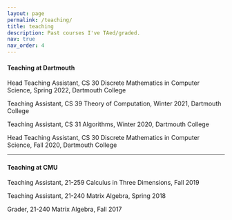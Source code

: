 ```yaml
---
layout: page
permalink: /teaching/
title: teaching
description: Past courses I've TAed/graded. 
nav: true
nav_order: 4
---
```


#### Teaching at Dartmouth

Head Teaching Assistant, CS 30 Discrete Mathematics in Computer Science, Spring 2022, Dartmouth College

Teaching Assistant, CS 39 Theory of Computation, Winter 2021, Dartmouth College

Teaching Assistant, CS 31 Algorithms, Winter 2020, Dartmouth College

Head Teaching Assistant, CS 30 Discrete Mathematics in Computer Science, Fall 2020, Dartmouth College

*** 

#### Teaching at CMU

Teaching Assistant, 21-259 Calculus in Three Dimensions, Fall 2019

Teaching Assistant, 21-240 Matrix Algebra, Spring 2018

Grader, 21-240 Matrix Algebra, Fall 2017